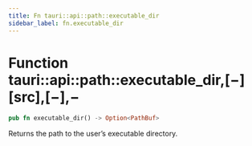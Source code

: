 ```yaml
---
title: Fn tauri::api::path::executable_dir
sidebar_label: fn.executable_dir
---
```


# Function tauri::api::path::executable_dir,\[−]\[src],\[−],−

```rs
pub fn executable_dir() -> Option<PathBuf>
```

Returns the path to the user’s executable directory.
